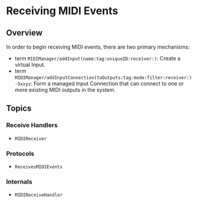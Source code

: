 # Receiving MIDI Events

## Overview

In order to begin receiving MIDI events, there are two primary mechanisms:

- term ``MIDIManager/addInput(name:tag:uniqueID:receiver:)``: Create a virtual Input.
- term ``MIDIManager/addInputConnection(toOutputs:tag:mode:filter:receiver:)-5xxyz``: Form a managed Input Connection that can connect to one or more existing MIDI outputs in the system.

## Topics

### Receive Handlers

- ``MIDIReceiver``

### Protocols

- ``ReceivesMIDIEvents``

### Internals

- ``MIDIReceiveHandler``
